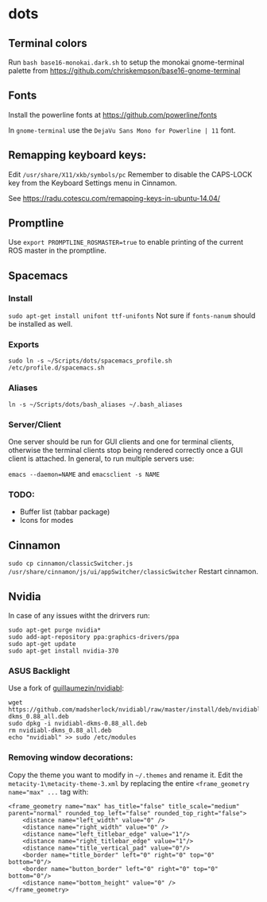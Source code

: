 # dots
## Terminal colors
Run `bash base16-monokai.dark.sh` to setup the monokai gnome-terminal palette from https://github.com/chriskempson/base16-gnome-terminal

## Fonts
Install the powerline fonts at https://github.com/powerline/fonts

In `gnome-terminal` use the `DejaVu Sans Mono for Powerline | 11` font.
## Remapping keyboard keys:
Edit `/usr/share/X11/xkb/symbols/pc`
Remember to disable the CAPS-LOCK key from the Keyboard Settings menu in Cinnamon.

See https://radu.cotescu.com/remapping-keys-in-ubuntu-14.04/
## Promptline
Use `export PROMPTLINE_ROSMASTER=true` to enable printing of the current
ROS master in the promptline.
## Spacemacs
### Install
`sudo apt-get install unifont ttf-unifonts`
Not sure if `fonts-nanum` should be installed as well.

### Exports
`sudo ln -s ~/Scripts/dots/spacemacs_profile.sh /etc/profile.d/spacemacs.sh`

### Aliases
`ln -s ~/Scripts/dots/bash_aliases ~/.bash_aliases`

### Server/Client
One server should be run for GUI clients and one for terminal clients,
otherwise the terminal clients stop being rendered correctly once
a GUI client is attached. In general, to run multiple servers use:

`emacs --daemon=NAME` and `emacsclient -s NAME`

### TODO:
* Buffer list (tabbar package)
* Icons for modes

## Cinnamon
`sudo cp cinnamon/classicSwitcher.js /usr/share/cinnamon/js/ui/appSwitcher/classicSwitcher`
Restart cinnamon.

## Nvidia

In case of any issues witht the drirvers run:
```
sudo apt-get purge nvidia*
sudo add-apt-repository ppa:graphics-drivers/ppa
sudo apt-get update
sudo apt-get install nvidia-370
```

### ASUS Backlight

Use a fork of [guillaumezin/nvidiabl](https://github.com/guillaumezin/nvidiabl):

```
wget https://github.com/madsherlock/nvidiabl/raw/master/install/deb/nvidiabl-dkms_0.88_all.deb
sudo dpkg -i nvidiabl-dkms-0.88_all.deb
rm nvidiabl-dkms_0.88_all.deb
echo "nvidiabl" >> sudo /etc/modules
```

### Removing window decorations:

Copy the theme you want to modify in `~/.themes` and rename it. Edit the `metacity-1\metacity-theme-3.xml` by replacing the entire `<frame_geometry name="max" ...` tag with:

```
<frame_geometry name="max" has_title="false" title_scale="medium" parent="normal" rounded_top_left="false" rounded_top_right="false">
	<distance name="left_width" value="0" />
	<distance name="right_width" value="0" />
	<distance name="left_titlebar_edge" value="1"/>
	<distance name="right_titlebar_edge" value="1"/>
	<distance name="title_vertical_pad" value="0"/>
	<border name="title_border" left="0" right="0" top="0" bottom="0"/>
	<border name="button_border" left="0" right="0" top="0" bottom="0"/>
	<distance name="bottom_height" value="0" />
</frame_geometry>
```
